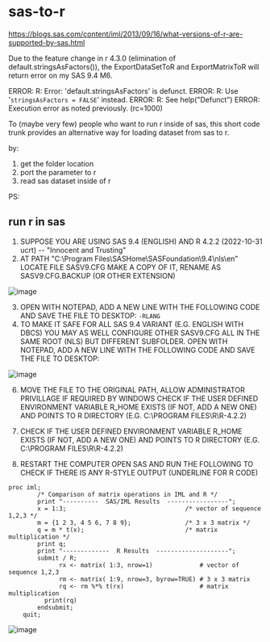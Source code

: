 # sas-to-r

https://blogs.sas.com/content/iml/2013/09/16/what-versions-of-r-are-supported-by-sas.html

Due to the feature change in r 4.3.0 (elimination of default.stringsAsFactors()), the ExportDataSetToR and ExportMatrixToR will return error on my SAS 9.4 M6.


ERROR: R: Error: 'default.stringsAsFactors' is defunct.
ERROR: R: Use '`stringsAsFactors = FALSE`' instead.
ERROR: R: See help("Defunct")
ERROR: Execution error as noted previously. (rc=1000)


To (maybe very few) people who want to run r inside of sas, this short code trunk provides an alternative way for loading dataset from sas to r.

by: 
1. get the folder location
2. port the parameter to r
3. read sas dataset inside of r

PS: 
## run r in sas

1. SUPPOSE YOU ARE USING SAS 9.4 (ENGLISH) AND R 4.2.2 (2022-10-31 ucrt) -- "Innocent and Trusting"
2. AT PATH "C:\Program Files\SASHome\SASFoundation\9.4\nls\en" LOCATE FILE SASV9.CFG
	MAKE A COPY OF IT, RENAME AS SASV9.CFG.BACKUP (OR OTHER EXTENSION)

 ![image](https://github.com/DW-AN/sas-to-r/assets/64296207/9551bfdd-a278-4db4-95d0-96bac8318db6)

3. OPEN WITH NOTEPAD, ADD A NEW LINE WITH THE FOLLOWING CODE AND SAVE THE FILE TO DESKTOP:
``-RLANG``
4. TO MAKE IT SAFE FOR ALL SAS 9.4 VARIANT (E.G. ENGLISH WITH DBCS) YOU MAY AS WELL CONFIGURE OTHER SASV9.CFG ALL IN THE SAME ROOT (NLS) BUT DIFFERENT SUBFOLDER.
OPEN WITH NOTEPAD, ADD A NEW LINE WITH THE FOLLOWING CODE AND SAVE THE FILE TO DESKTOP:

![image](https://github.com/DW-AN/sas-to-r/assets/64296207/4613cb2c-420a-49e5-bbee-e9b8d6e95cec)


6. MOVE THE FILE TO THE ORIGINAL PATH, ALLOW ADMINISTRATOR PRIVILLAGE IF REQUIRED BY WINDOWS
CHECK IF THE USER DEFINED ENVIRONMENT VARIABLE R_HOME EXISTS (IF NOT, ADD A NEW ONE) AND POINTS TO R DIRECTORY (E.G. C:\PROGRAM FILES\R\R-4.2.2)

7. CHECK IF THE USER DEFINED ENVIRONMENT VARIABLE R_HOME EXISTS (IF NOT, ADD A NEW ONE) AND POINTS TO R DIRECTORY (E.G. C:\PROGRAM FILES\R\R-4.2.2)
8. 	RESTART THE COMPUTER
OPEN SAS AND RUN THE FOLLOWING TO CHECK IF THERE IS ANY R-STYLE OUTPUT (UNDERLINE FOR R CODE)


```sas
proc iml;
	    /* Comparison of matrix operations in IML and R */
	    print "----------  SAS/IML Results  -----------------";
	    x = 1:3;                                 /* vector of sequence 1,2,3 */
	    m = {1 2 3, 4 5 6, 7 8 9};               /* 3 x 3 matrix */
	    q = m * t(x);                            /* matrix multiplication */
	    print q;
	    print "-------------  R Results  --------------------";
	    submit / R;
	          rx <- matrix( 1:3, nrow=1)             # vector of sequence 1,2,3
	          rm <- matrix( 1:9, nrow=3, byrow=TRUE) # 3 x 3 matrix
	          rq <- rm %*% t(rx)                     # matrix multiplication
	      print(rq)
	    endsubmit;
    quit;
```




![image](https://github.com/DW-AN/sas-to-r/assets/64296207/adf55e1e-1f78-4498-9e97-32f721f211ff)



